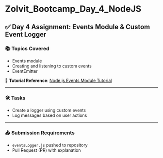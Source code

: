 # Zolvit_Bootcamp_Day_4_NodeJS

## ✅ Day 4 Assignment: Events Module & Custom Event Logger

### 📚 Topics Covered
- Events module
- Creating and listening to custom events
- EventEmitter

📖 **Tutorial Reference**: [Node.js Events Module Tutorial](#)

---

### 🛠️ Tasks
- Create a logger using custom events
- Log messages based on user actions

---

### 📤 Submission Requirements
- `eventsLogger.js` pushed to repository
- Pull Request (PR) with explanation
